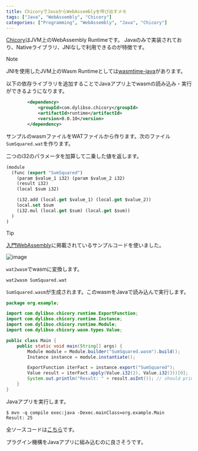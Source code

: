 ```yaml
---
title: ChicoryでJavaからWebAssemblyを呼び出すメモ
tags: ["Java", "WebAssembly", "Chicory"]
categories: ["Programming", "WebAssembly", "Java", "Chicory"]
---
```


[Chicory](https://github.com/dylibso/chicory)はJVM上のWebAssembly Runtimeです。
Javaのみで実装されており、Nativeライブラリ、JNIなしで利用できるのが特徴です。

> [!NOTE]
> JNIを使用したJVM上のWasm Runtimeとしては[wasmtime-java](https://github.com/kawamuray/wasmtime-java)があります。

以下の依存ライブラリを追加することでJavaアプリ上でwasmの読み込み・実行ができるようになります。

```xml
		<dependency>
			<groupId>com.dylibso.chicory</groupId>
			<artifactId>runtime</artifactId>
			<version>0.0.10</version>
		</dependency>
```

サンプルのwasmファイルをWATファイルから作ります。次のファイル`SumSquared.wat`を作ります。

二つのi32のパラメータを加算して二乗した値を返します。

```lisp
(module
  (func (export "SumSquared")
    (param $value_1 i32) (param $value_2 i32)
    (result i32)
    (local $sum i32)

    (i32.add (local.get $value_1) (local.get $value_2))
    local.set $sum
    (i32.mul (local.get $sum) (local.get $sum))
  )
)
```

> [!TIP]
> [入門WebAssembly](https://www.amazon.co.jp/%E5%85%A5%E9%96%80WebAssembly-Rick-Battagline-ebook/dp/B09MQ6CSBG?crid=2F88E3ZRLB9ML&keywords=webassembly&qid=1688271177&sprefix=WebAssembly%2Caps%2C260&sr=8-6&linkCode=li2&tag=ikam-22&linkId=9a9576034b15b62f172d59f69c3f1784&language=ja_JP&ref_=as_li_ss_il)に掲載されているサンプルコードを使いました。
> 
> ![image](https://github.com/making/blog.ik.am/assets/106908/0825cd6a-05f9-4d3a-9e7e-8c3be783709c)


`wat2wasm`でwasmに変換します。

```
wat2wasm SumSquared.wat 
```

`SumSquared.wasm`が生成されます。このwasmをJavaで読み込んで実行します。


```java
package org.example;

import com.dylibso.chicory.runtime.ExportFunction;
import com.dylibso.chicory.runtime.Instance;
import com.dylibso.chicory.runtime.Module;
import com.dylibso.chicory.wasm.types.Value;

public class Main {
	public static void main(String[] args) {
		Module module = Module.builder("SumSquared.wasm").build();
		Instance instance = module.instantiate();

		ExportFunction iterFact = instance.export("SumSquared");
		Value result = iterFact.apply(Value.i32(2), Value.i32(3))[0];
		System.out.println("Result: " + result.asInt()); // should print "Result: 25" (= (2 + 3)^2)
	}
}
```

Javaアプリを実行します。

```
$ mvn -q compile exec:java -Dexec.mainClass=org.example.Main                   
Result: 25
```

全ソースコードは[こちら](https://github.com/making/hello-chicory)です。

プラグイン機構をJavaアプリに組み込むのに良さそうです。